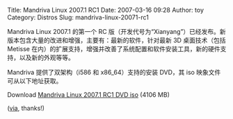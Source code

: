 Title: Mandriva Linux 2007.1 RC1
Date: 2007-03-16 09:28
Author: toy
Category: Distros
Slug: mandriva-linux-20071-rc1

Mandriva Linux 2007.1 的第一个 RC
版（开发代号为“Xianyang”）已经发布。新版本包含大量的改进和增强，主要有：最新的软件，针对最新
3D 桌面技术（包括 Metisse
在内）的扩展支持，增强并改善了系统配置和软件安装工具，新的硬件支持，以及新的外观等等。

Mandriva 提供了双架构（i586 和 x86\_64）支持的安装 DVD，其 iso
映象文件可从以下地址获取。

Download [Mandriva Linux 2007.1 RC1 DVD
iso](ftp://anorien.csc.warwick.ac.uk/Mandriva/devel/iso/2007.1/mandriva-linux-2007.1-free-xianyang.i586.iso)
(4106 MB)

([via](http://distrowatch.com/?newsid=04114), thanks!)
